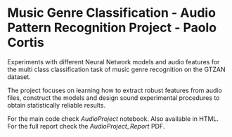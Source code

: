 # Music Genre Classification - Audio Pattern Recognition Project - Paolo Cortis

Experiments with different Neural Network models and audio features for the multi class classification task of music genre recognition on the GTZAN dataset.

The project focuses on learning how to extract robust features from audio files, construct the models and design sound experimental procedures to obtain statistically reliable results.

For the main code check *AudioProject* notebook. Also available in HTML.
For the full report check the *AudioProject_Report* PDF.
